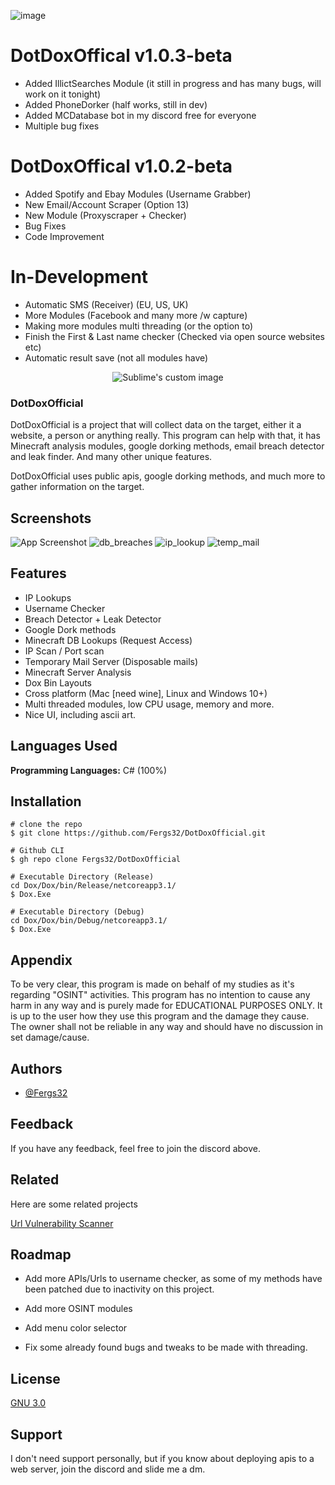 ![image](https://user-images.githubusercontent.com/93891128/218292760-f1cdf946-1c56-4aaf-9068-15c2489d20a3.png)

# DotDoxOffical v1.0.3-beta
- Added IllictSearches Module (it still in progress and has many bugs, will work on it tonight)
- Added PhoneDorker (half works, still in dev)
- Added MCDatabase bot in my discord free for everyone
- Multiple bug fixes

# DotDoxOffical v1.0.2-beta
- Added Spotify and Ebay Modules (Username Grabber)
- New Email/Account Scraper (Option 13)
- New Module (Proxyscraper + Checker)
- Bug Fixes
- Code Improvement


# In-Development

- Automatic SMS (Receiver) (EU, US, UK)
- More Modules (Facebook and many more /w capture)
- Making more modules multi threading (or the option to)
- Finish the First & Last name checker (Checked via open source websites etc)
- Automatic result save (not all modules have)



<p align="center">
  <img src="https://user-images.githubusercontent.com/93891128/194629923-f21519bc-df46-4962-b09e-403190fe43ce.png" alt="Sublime's custom image"/></p>


### DotDoxOfficial

DotDoxOfficial is a project that will collect data on the target, either it a website, a person or anything really. This program can help with that, it has Minecraft analysis modules, google dorking methods, email breach detector and leak finder. And many other unique features.

DotDoxOfficial uses public apis, google dorking methods, and much more to gather information on the target.
## Screenshots

![App Screenshot](https://user-images.githubusercontent.com/93891128/194621604-5b811000-c45f-459d-96ad-61a2a3fb5454.png)
![db_breaches](https://user-images.githubusercontent.com/93891128/194621713-f2ab1c44-9b87-4433-854f-4519723805be.png)
![ip_lookup](https://user-images.githubusercontent.com/93891128/194621725-5ff441e4-cd51-46d3-80d6-7fc08631a140.png)
![temp_mail](https://user-images.githubusercontent.com/93891128/194621735-8fe28a11-04a6-490b-9914-e741e99251ae.png)



## Features

- IP Lookups
- Username Checker
- Breach Detector + Leak Detector
- Google Dork methods
- Minecraft DB Lookups (Request Access)
- IP Scan / Port scan 
- Temporary Mail Server (Disposable mails)
- Minecraft Server Analysis
- Dox Bin Layouts
- Cross platform (Mac [need wine], Linux and Windows 10+)
- Multi threaded modules, low CPU usage, memory and more.
- Nice UI, including ascii art.
## Languages Used

**Programming Languages:** C# (100%)


## Installation

```
# clone the repo
$ git clone https://github.com/Fergs32/DotDoxOfficial.git

# Github CLI
$ gh repo clone Fergs32/DotDoxOfficial

# Executable Directory (Release)
cd Dox/Dox/bin/Release/netcoreapp3.1/
$ Dox.Exe

# Executable Directory (Debug)
cd Dox/Dox/bin/Debug/netcoreapp3.1/
$ Dox.Exe
```


    
## Appendix

To be very clear, this program is made on behalf of my studies as it's regarding "OSINT" activities. This program has no intention to cause any harm in any way and is purely made for EDUCATIONAL PURPOSES ONLY. It is up to the user how they use this program and the damage they cause. The owner shall not be reliable in any way and should have no discussion in set damage/cause.


## Authors

- [@Fergs32](https://www.github.com/Fergs32)


## Feedback

If you have any feedback, feel free to join the discord above.


## Related

Here are some related projects

[Url Vulnerability Scanner](https://github.com/Fergs32/DotUrl)


## Roadmap

- Add more APIs/Urls to username checker, as some of my methods have been patched due to inactivity on this project.

- Add more OSINT modules

- Add menu color selector

- Fix some already found bugs and tweaks to be made with threading.


## License

[GNU 3.0](https://choosealicense.com/licenses/gpl-3.0/)


## Support

I don't need support personally, but if you know about deploying apis to a web server, join the discord and slide me a dm.


